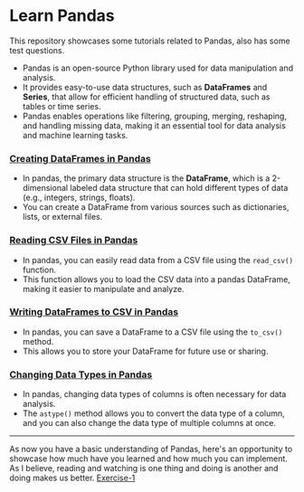 # Learn Pandas
This repository showcases some tutorials related to Pandas, also has some test questions.


- Pandas is an open-source Python library used for data manipulation and analysis. 
- It provides easy-to-use data structures, such as **DataFrames** and **Series**, that allow for efficient handling of structured data, such as tables or time series.
- Pandas enables operations like filtering, grouping, merging, reshaping, and handling missing data, making it an essential tool for data analysis and machine learning tasks.

### [Creating DataFrames in Pandas](https://github.com/RahulRoy-rsp/Learn_Pandas/blob/main/creating_dataframes.md)

- In pandas, the primary data structure is the **DataFrame**, which is a 2-dimensional labeled data structure that can hold different types of data (e.g., integers, strings, floats). 
- You can create a DataFrame from various sources such as dictionaries, lists, or external files.


### [Reading CSV Files in Pandas](https://github.com/RahulRoy-rsp/Learn_Pandas/blob/main/reading_csv.md)

- In pandas, you can easily read data from a CSV file using the `read_csv()` function. 
- This function allows you to load the CSV data into a pandas DataFrame, making it easier to manipulate and analyze.

### [Writing DataFrames to CSV in Pandas](https://github.com/RahulRoy-rsp/Learn_Pandas/blob/main/writing_csv.md)

- In pandas, you can save a DataFrame to a CSV file using the `to_csv()` method. 
- This allows you to store your DataFrame for future use or sharing.

### [Changing Data Types in Pandas](https://github.com/RahulRoy-rsp/Learn_Pandas/blob/main/casting.md)

- In pandas, changing data types of columns is often necessary for data analysis. 
- The `astype()` method allows you to convert the data type of a column, and you can also change the data type of multiple columns at once.
---

As now you have a basic understanding of Pandas, here's an opportunity to showcase how much have you learned and how much you can implement. As I believe, reading and watching is one thing and doing is another and doing makes us better.
[Exercise-1]()